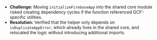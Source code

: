 - **Challenge:** Moving `initializeFirebaseApp` into the shared core module risked creating dependency cycles if the function referenced GCF-specific utilities.
- **Resolution:** Verified that the helper only depends on `isDuplicateAppError`, which already lives in the shared core, and relocated the logic without introducing additional imports.
